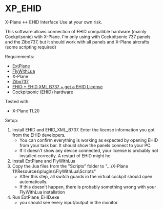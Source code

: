 # XP_EHID
X-Plane &lt;-> EHID Interface
Use at your own risk. 

This software allows connection of EHID compatible hardware (mainly Cockpitsonic) with X-Plane.
I'm only using with Cockpitsonic 737 panels and the Zibo737, but it should work with all panels and X-Plane aircrafts (some scripting required)

Requirements: 
- [ExtPlane](https://github.com/vranki/ExtPlane/releases)
- [FlyWithLua](https://forums.x-plane.org/index.php?/files/file/38445-flywithlua-complete-edition-for-x-plane-11-windows-linux-mac-os-x-version/)
- X-Plane
- [Zibo737](https://forums.x-plane.org/index.php?/forums/topic/138974-b737-800x-zibo-mod-info-installation-download-links/)
- [EHID + EHID XML B737 + get a EHID License](http://www.uweschneider.de/en/EHID_endusers.php)
- Cockpitsonic (EHID) hardware

Tested with:
- X-Plane 11.20

Setup:
1. Install EHID and EHID_XML_B737. Enter the license information you got from the EHID developers.
	- You can confirm everything is working as expected by opening EHID from your task bar. It should show the panels connect to your PC.
	- If it doesn't show any device connected, your license is probably not installed correctly. A restart of EHID might he	
2. Install ExtPlane and FlyWithLua
3. Copy the .lua files from the "Scripts" folder to "...\X-Plane 11\Resources\plugins\FlyWithLua\Scripts"
	- After this step, all switch guards in the virtual cockpit should open automatically.
	- If this doesn't happen, there is probably something wrong with your FlyWithLua installation
4. Run ExtPlane_EHID.exe
	- you should see every input/output in the monitor.
	

